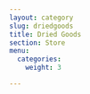 ```yaml
---
layout: category
slug: driedgoods
title: Dried Goods
section: Store
menu:
  categories:
    weight: 3

---
```

